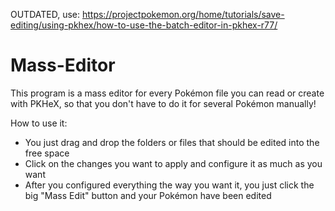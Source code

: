 OUTDATED, use: https://projectpokemon.org/home/tutorials/save-editing/using-pkhex/how-to-use-the-batch-editor-in-pkhex-r77/

# Mass-Editor

This program is a mass editor for every Pokémon file you can read or create with PKHeX, so that you don't have to do it for several Pokémon manually!

How to use it:
- You just drag and drop the folders or files that should be edited into the free space
- Click on the changes you want to apply and configure it as much as you want
- After you configured everything the way you want it, you just click the big "Mass Edit" button and your Pokémon have been edited
